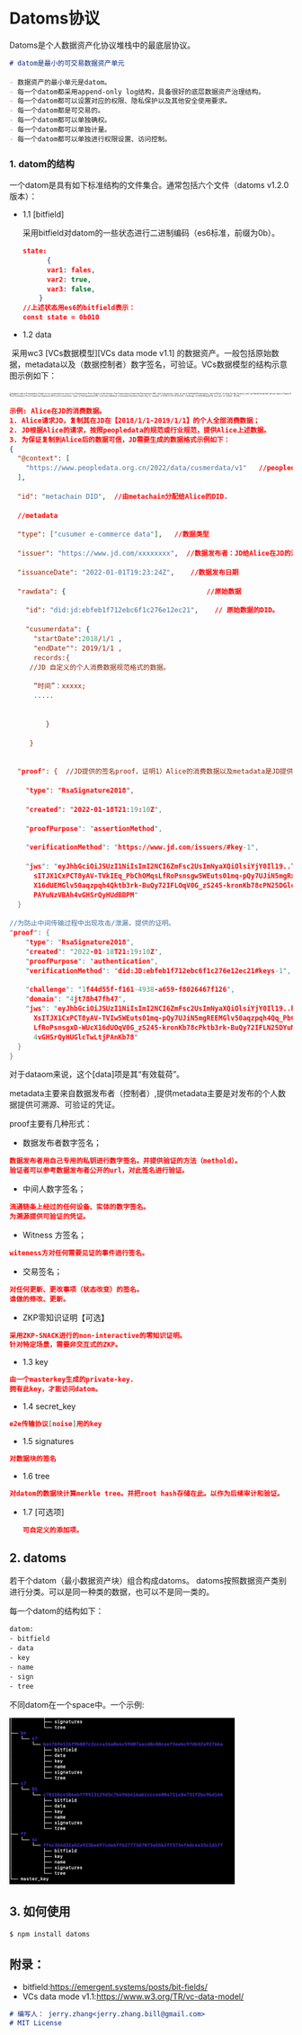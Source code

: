 # Datoms协议


Datoms是个人数据资产化协议堆栈中的最底层协议。

```markdown
# datom是最小的可交易数据资产单元

- 数据资产的最小单元是datom。
- 每一个datom都采用append-only log结构，具备很好的底层数据资产治理结构。
- 每一个datom都可以设置对应的权限、隐私保护以及其他安全使用要求。
- 每一个datom都是可交易的。
- 每一个datom都可以单独确权。
- 每一个datom都可以单独计量。
- 每一个datom都可以单独进行权限设置、访问控制。
```

### 1. datom的结构

一个datom是具有如下标准结构的文件集合。通常包括六个文件（datoms v1.2.0版本）：

- 1.1 [bitfield]

  采用bitfield对datom的一些状态进行二进制编码（es6标准，前缀为0b）。

  ```json
  state:
  		{
        var1: fales,
        var2: true,
        var3: false,
      }
  //上述状态用es6的bitfield表示：
  const state = 0b010 
  ```

- 1.2 data

​	   采用wc3 [VCs数据模型][VCs data mode v1.1] 的数据资产。一般包括原始数据，metadata以及（数据控制者）数字签名，可验证。VCs数据模型的结构示意图示例如下：

<img src="https://www.w3.org/TR/vc-data-model/diagrams/presentation-graph.svg" alt="diagram with                a Presentation Graph on top connected via a proof to a                Presentation Proof Graph on the bottom.  The                Presentation Graph has Presentation ABC with 3                properties: 'type' of value VerifiablePresentation,                'termsOfUse' of value Do Not Archive, and                'verifiableCredential' whose value is Figure 6.  The                Presentation Proof Graph has Signature 8910 with 5                properties: 'type' of RsaSignature2018, 'verificationMethod'                of Example Presenter Public Key 11, 'created' of                2018-01-15T12:43:56Z, 'challenge' of d28348djsj3239, and                'jws' of 'p2KaZ...8Fj3K='" style="zoom:25%;" />

```json
示例: Alice在JD的消费数据。
1. Alice请求JD，复制其在JD在【2018/1/1-2019/1/1】的个人全部消费数据；
2. JD根据Alice的请求，按照peopledata的规范或行业规范，提供Alice上述数据。
3. 为保证复制到Alice后的数据可信，JD需要生成的数据格式示例如下：
{
  "@context": [         
    "https://www.peopledata.org.cn/2022/data/cusmerdata/v1"   //peopledata拟定的电子商务消费数据规范
  ],   
  
  "id": "metachain DID",  //由metachain分配给Alice的DID.
  
  //metadata
  
  "type": ["cusumer e-commerce data"],   //数据类型
  
  "issuer": "https://www.jd.com/xxxxxxxx",  //数据发布者：JD给Alice在JD的消费数据发布
  
  "issuanceDate": "2022-01-01T19:23:24Z",    //数据发布日期
  
  "rawdata": {                                   //原始数据
    
    "id": "did:jd:ebfeb1f712ebc6f1c276e12ec21",    // 原始数据的DID。
    
    "cusumerdata": {
      "startDate":2018/1/1 ,
      "endDate"": 2019/1/1 ,
      records:{
     //JD 自定义的个人消费数据规范格式的数据。
      	
      “时间”：xxxxx;
      .....
    		
    		
    	 }
    
     }
  
  
  "proof": {  //JD提供的签名proof，证明1）Alice的消费数据以及metadata是JD提供的；2）验证的方法；
    
    "type": "RsaSignature2018",
    
    "created": "2022-01-18T21:19:10Z",
    
    "proofPurpose": "assertionMethod",
    
    "verificationMethod": "https://www.jd.com/issuers/#key-1",
    
    "jws": "eyJhbGciOiJSUzI1NiIsImI2NCI6ZmFsc2UsImNyaXQiOlsiYjY0Il19..TCYt5X
      sITJX1CxPCT8yAV-TVkIEq_PbChOMqsLfRoPsnsgw5WEuts01mq-pQy7UJiN5mgRxD-WUc
      X16dUEMGlv50aqzpqh4Qktb3rk-BuQy72IFLOqV0G_zS245-kronKb78cPN25DGlcTwLtj
      PAYuNzVBAh4vGHSrQyHUdBBPM"
  }

//为防止中间传输过程中出现攻击/泄漏，提供的证明。
"proof": {
    "type": "RsaSignature2018",
    "created": "2022-01-18T21:19:10Z",
    "proofPurpose": "authentication",
    "verificationMethod": "did:JD:ebfeb1f712ebc6f1c276e12ec21#keys-1",
    
    "challenge": "1f44d55f-f161-4938-a659-f8026467f126",
    "domain": "4jt78h47fh47",
    "jws": "eyJhbGciOiJSUzI1NiIsImI2NCI6ZmFsc2UsImNyaXQiOlsiYjY0Il19..kTCYt5
      XsITJX1CxPCT8yAV-TVIw5WEuts01mq-pQy7UJiN5mgREEMGlv50aqzpqh4Qq_PbChOMqs
      LfRoPsnsgxD-WUcX16dUOqV0G_zS245-kronKb78cPktb3rk-BuQy72IFLN25DYuNzVBAh
      4vGHSrQyHUGlcTwLtjPAnKb78"
  }
}
```

对于dataom来说，这个[data]项是其“有效载荷”。

metadata主要来自数据发布者（控制者）,提供metadata主要是对发布的个人数据提供可溯源、可验证的凭证。

proof主要有几种形式：

- 数据发布者数字签名；

```json
数据发布者用自己专用的私钥进行数字签名。并提供验证的方法（methold）。
验证者可以参考数据发布者公开的url，对此签名进行验证。
```

- 中间人数字签名；

```json
流通链条上经过的任何设备、实体的数字签名。
为溯源提供可验证的凭证。
```

- Witness 方签名；

```json
witeness方对任何需要见证的事件进行签名。
```

- 交易签名；

```json
对任何更新、更改事项（状态改变）的签名。
谁做的修改、更新。
```

- ZKP零知识证明【可选】

```json
采用ZKP-SNACK进行的non-interactive的零知识证明。
针对特定场景，需要非交互式的ZKP。
```

- 1.3 key

```json
由一个masterkey生成的private-key.
拥有此key，才能访问datom。
```

- 1.4 secret_key

```json
e2e传输协议[noise]用的key
```

- 1.5 signatures

```json
对数据块的签名
```

- 1.6 tree

```json
对datom的数据块计算merkle tree。并把root hash存储在此。以作为后续审计和验证。
```

- 1.7 [可选项]

  ```json
  可自定义的添加项。
  ```

  

## 2. datoms

若干个datom（最小数据资产块）组合构成datoms。 datoms按照数据资产类别进行分类。可以是同一种类的数据，也可以不是同一类的。

每一个datom的结构如下：

```bash
datom:
- bitfield
- data
- key
- name
- sign
- tree
```

不同datom在一个space中。一个示例:

<img src="./datoms结构.png" alt="datoms" style="zoom:50%;" />

## 3. 如何使用
```bash
$ npm install datoms
```


## 附录：

- bitfield:<https://emergent.systems/posts/bit-fields/>
- VCs data mode v1.1:<https://www.w3.org/TR/vc-data-model/>





```markdown
# 编写人： jerry.zhang<jerry.zhang.bill@gmail.com>
# MIT License

```

